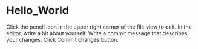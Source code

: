 # Hello_World

Click the  pencil icon in the upper right corner of the file view to edit.
In the editor, write a bit about yourself.
Write a commit message that describes your changes.
Click Commit changes button.

